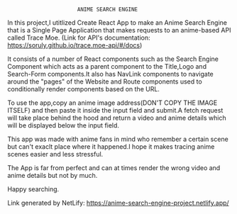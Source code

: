                           ANIME SEARCH ENGINE
In this project,I utitlized Create React App to make an Anime
Search Engine that is a Single Page Application that makes requests to an anime-based API called Trace Moe.
(Link for API's documentation: https://soruly.github.io/trace.moe-api/#/docs)

It consists of a number of React components such as the Search Engine Component which acts as a parent component to the Title,Logo and Search-Form components.It also has NavLink components to navigate around the "pages" of the Website and Route components used to conditionally render components based on the URL.

To use the app,copy an anime image address(DON'T COPY THE IMAGE ITSELF) and then paste it inside the input field and submit.A fetch request will take place behind the hood and return a video and anime details which will be displayed below the input field.

This app was made with anime fans in mind who remember a certain scene but can't exaclt place where it happened.I hope it makes tracing anime scenes easier and less stressful.

The App is far from perfect and can at times render the wrong video and anime details but not by much.

Happy searching.

Link generated by NetLify: https://anime-search-engine-project.netlify.app/